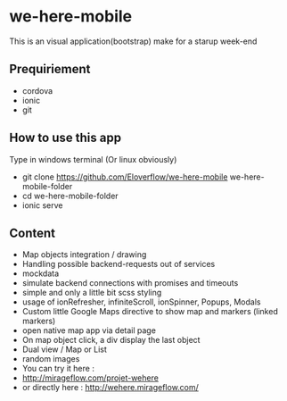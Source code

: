 # we-here-mobile

This is an visual application(bootstrap) make for a starup week-end

## Prequiriement

- cordova
- ionic
- git

## How to use this app

Type in windows terminal (Or linux obviously)

- git clone https://github.com/Eloverflow/we-here-mobile we-here-mobile-folder
- cd we-here-mobile-folder
- ionic serve

## Content

- Map objects integration / drawing
- Handling possible backend-requests out of services
- mockdata
- simulate backend connections with promises and timeouts
- simple and only a little bit scss styling
- usage of ionRefresher, infiniteScroll, ionSpinner, Popups, Modals
- Custom little Google Maps directive to show map and markers (linked markers)
- open native map app via detail page
- On map object click, a div display the last object 
- Dual view / Map or List
- random images
- You can try it here : 
- http://mirageflow.com/projet-wehere 
- or directly here : http://wehere.mirageflow.com/
